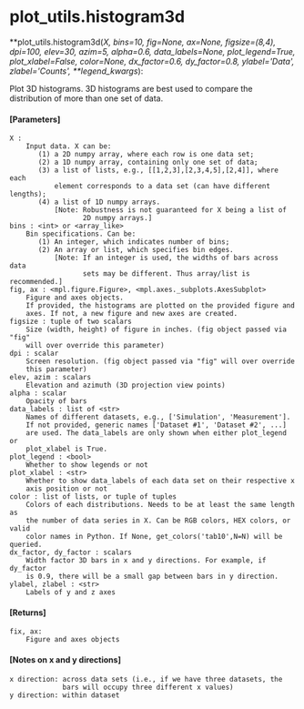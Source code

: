 # plot_utils.histogram3d

**plot_utils.histogram3d(*X, bins=10, fig=None, ax=None, figsize=(8,4), dpi=100, elev=30, azim=5, alpha=0.6, data_labels=None, plot_legend=True, plot_xlabel=False, color=None, dx_factor=0.6, dy_factor=0.8, ylabel='Data', zlabel='Counts', \*\*legend_kwargs*):

Plot 3D histograms. 3D histograms are best used to compare the distribution
of more than one set of data.

#### [Parameters]
    X :
        Input data. X can be:
           (1) a 2D numpy array, where each row is one data set;
           (2) a 1D numpy array, containing only one set of data;
           (3) a list of lists, e.g., [[1,2,3],[2,3,4,5],[2,4]], where each
               element corresponds to a data set (can have different lengths);
           (4) a list of 1D numpy arrays.
               [Note: Robustness is not guaranteed for X being a list of
                      2D numpy arrays.]
    bins : <int> or <array_like>
        Bin specifications. Can be:
           (1) An integer, which indicates number of bins;
           (2) An array or list, which specifies bin edges.
               [Note: If an integer is used, the widths of bars across data
                      sets may be different. Thus array/list is recommended.]
    fig, ax : <mpl.figure.Figure>, <mpl.axes._subplots.AxesSubplot>
        Figure and axes objects.
        If provided, the histograms are plotted on the provided figure and
        axes. If not, a new figure and new axes are created.
    figsize : tuple of two scalars
        Size (width, height) of figure in inches. (fig object passed via "fig"
        will over override this parameter)
    dpi : scalar
        Screen resolution. (fig object passed via "fig" will over override
        this parameter)
    elev, azim : scalars
        Elevation and azimuth (3D projection view points)
    alpha : scalar
        Opacity of bars
    data_labels : list of <str>
        Names of different datasets, e.g., ['Simulation', 'Measurement'].
        If not provided, generic names ['Dataset #1', 'Dataset #2', ...]
        are used. The data_labels are only shown when either plot_legend or
        plot_xlabel is True.
    plot_legend : <bool>
        Whether to show legends or not
    plot_xlabel : <str>
        Whether to show data_labels of each data set on their respective x
        axis position or not
    color : list of lists, or tuple of tuples
        Colors of each distributions. Needs to be at least the same length as
        the number of data series in X. Can be RGB colors, HEX colors, or valid
        color names in Python. If None, get_colors('tab10',N=N) will be queried.
    dx_factor, dy_factor : scalars
        Width factor 3D bars in x and y directions. For example, if dy_factor
        is 0.9, there will be a small gap between bars in y direction.
    ylabel, zlabel : <str>
        Labels of y and z axes

#### [Returns]
    fix, ax:
        Figure and axes objects

#### [Notes on x and y directions]
    x direction: across data sets (i.e., if we have three datasets, the
                 bars will occupy three different x values)
    y direction: within dataset
